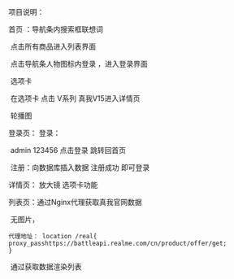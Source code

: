 项目说明：

首页 ：导航条内搜索框联想词

​			点击所有商品进入列表界面     

​			点击导航条人物图标内登录 ，进入登录界面

​			选项卡  

​			在选项卡 点击  V系列 真我V15进入详情页

​            轮播图  

登录页： 登录：

​				admin   123456  点击登录 跳转回首页

​				注册：向数据库插入数据    注册成功  即可登录

详情页： 放大镜 选项卡功能

 列表页：通过Nginx代理获取真我官网数据

​				无图片，

	代理地址： location /real{    proxy_passhttps://battleapi.realme.com/cn/product/offer/get;
	}
​			通过获取数据渲染列表

​			